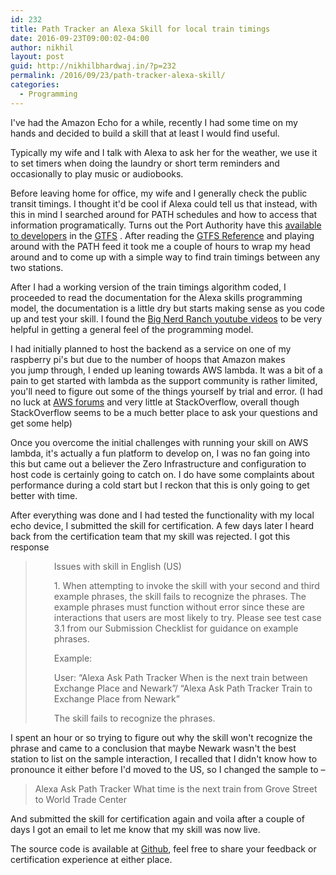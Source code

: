 ```yaml
---
id: 232
title: Path Tracker an Alexa Skill for local train timings
date: 2016-09-23T09:00:02-04:00
author: nikhil
layout: post
guid: http://nikhilbhardwaj.in/?p=232
permalink: /2016/09/23/path-tracker-alexa-skill/
categories:
  - Programming
---
```

I've had the Amazon Echo for a while, recently I had some time on my hands and decided to build a skill that at least I would find useful.

Typically my wife and I talk with Alexa to ask her for the weather, we use it to set timers when doing the laundry or short term reminders and occasionally to play music or audiobooks.

Before leaving home for office, my wife and I generally check the public transit timings. I thought it'd be cool if Alexa could tell us that instead, with this in mind I searched around for PATH schedules and how to access that information programatically. Turns out the Port Authority have this [available to developers](http://www.panynj.gov/path/developers.html) in the [GTFS](https://developers.google.com/transit/gtfs/) . After reading the [GTFS Reference](https://developers.google.com/transit/gtfs/reference/) and playing around with the PATH feed it took me a couple of hours to wrap my head around and to come up with a simple way to find train timings between any two stations.

After I had a working version of the train timings algorithm coded, I proceeded to read the documentation for the Alexa skills programming model, the documentation is a little dry but starts making sense as you code up and test your skill. I found the [Big Nerd Ranch youtube videos](https://www.youtube.com/channel/UCbx0SPpWT6yB7_yY_ik7pmg) to be very helpful in getting a general feel of the programming model.

I had initially planned to host the backend as a service on one of my raspberry pi's but due to the number of hoops that Amazon makes you jump through, I ended up leaning towards AWS lambda. It was a bit of a pain to get started with lambda as the support community is rather limited, you'll need to figure out some of the things yourself by trial and error. (I had no luck at [AWS forums](https://forums.aws.amazon.com/thread.jspa?threadID=238933) and very little at StackOverflow, overall though StackOverflow seems to be a much better place to ask your questions and get some help)

Once you overcome the initial challenges with running your skill on AWS lambda, it's actually a fun platform to develop on, I was no fan going into this but came out a believer the Zero Infrastructure and configuration to host code is certainly going to catch on. I do have some complaints about performance during a cold start but I reckon that this is only going to get better with time.

After everything was done and I had tested the functionality with my local echo device, I submitted the skill for certification.
A few days later I heard back from the certification team that my skill was rejected. I got this response

> <p style="padding-left: 30px;">
>   Issues with skill in English (US)
> </p>
>
> <p style="padding-left: 30px;">
>   1. When attempting to invoke the skill with your second and third example phrases, the skill fails to recognize the phrases. The example phrases must function without error since these are interactions that users are most likely to try. Please see test case 3.1 from our Submission Checklist for guidance on example phrases.
> </p>
>
> <p style="padding-left: 30px;">
>   Example:
> </p>
>
> <p style="padding-left: 30px;">
>   User: “Alexa Ask Path Tracker When is the next train between Exchange Place and Newark”/ “Alexa Ask Path Tracker Train to Exchange Place from Newark”
> </p>
>
> <p style="padding-left: 30px;">
>   The skill fails to recognize the phrases.
> </p>

I spent an hour or so trying to figure out why the skill won't recognize the phrase and came to a conclusion that maybe Newark wasn't the best station to list on the sample interaction, I recalled that I didn't know how to pronounce it either before I'd moved to the US, so I changed the sample to &#8211;

> Alexa Ask Path Tracker What time is the next train from Grove Street to World Trade Center

And submitted the skill for certification again and voila after a couple of days I got an email to let me know that my skill was now live.

The source code is available at [Github](https://github.com/nikhilbhardwaj/path-alexa-skill), feel free to share your feedback or certification experience at either place.
